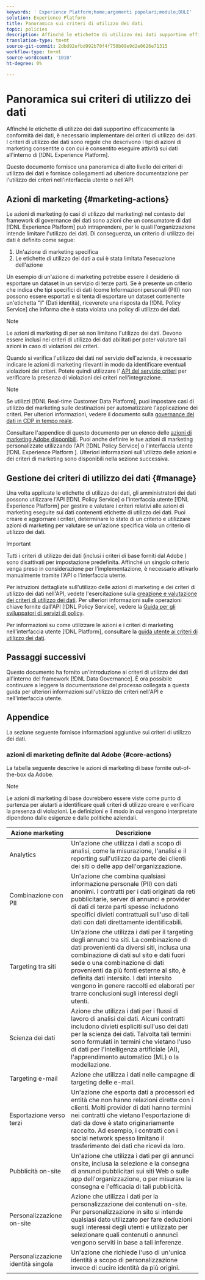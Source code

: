 ```yaml
---
keywords: ' Experience Platform;home;argomenti popolari;modulo;DULE'
solution: Experience Platform
title: Panoramica sui criteri di utilizzo dei dati
topic: policies
description: Affinché le etichette di utilizzo dei dati supportino efficacemente la conformità dei dati, è necessario implementare dei criteri di utilizzo dei dati. I criteri di utilizzo dei dati sono regole che descrivono i tipi di azioni di marketing consentite o da cui è consentito eseguire attività sui dati all'interno  Experience Platform.
translation-type: tm+mt
source-git-commit: 2dbd92efbd992b70f4f750b09e9d2e0626e71315
workflow-type: tm+mt
source-wordcount: '1010'
ht-degree: 0%

---
```



# Panoramica sui criteri di utilizzo dei dati

Affinché le etichette di utilizzo dei dati supportino efficacemente la conformità dei dati, è necessario implementare dei criteri di utilizzo dei dati. I criteri di utilizzo dei dati sono regole che descrivono i tipi di azioni di marketing consentite o con cui è consentito eseguire attività sui dati all&#39;interno di [!DNL Experience Platform].

Questo documento fornisce una panoramica di alto livello dei criteri di utilizzo dei dati e fornisce collegamenti ad ulteriore documentazione per l&#39;utilizzo dei criteri nell&#39;interfaccia utente o nell&#39;API.

## Azioni di marketing {#marketing-actions}

Le azioni di marketing (o casi di utilizzo del marketing) nel contesto del framework di governance dei dati sono azioni che un consumatore di dati [!DNL Experience Platform] può intraprendere, per le quali l&#39;organizzazione intende limitare l&#39;utilizzo dei dati. Di conseguenza, un criterio di utilizzo dei dati è definito come segue:

1. Un&#39;azione di marketing specifica
2. Le etichette di utilizzo dei dati a cui è stata limitata l&#39;esecuzione dell&#39;azione

Un esempio di un&#39;azione di marketing potrebbe essere il desiderio di esportare un dataset in un servizio di terze parti. Se è presente un criterio che indica che tipi specifici di dati (come Informazioni personali (PII)) non possono essere esportati e si tenta di esportare un dataset contenente un&#39;etichetta &quot;I&quot; (Dati identità), riceverete una risposta da [!DNL Policy Service] che informa che è stata violata una policy di utilizzo dei dati.

>[!NOTE]
>
>Le azioni di marketing di per sé non limitano l&#39;utilizzo dei dati. Devono essere inclusi nei criteri di utilizzo dei dati abilitati per poter valutare tali azioni in caso di violazioni dei criteri.

Quando si verifica l&#39;utilizzo dei dati nel servizio dell&#39;azienda, è necessario indicare le azioni di marketing rilevanti in modo da identificare eventuali violazioni dei criteri. Potete quindi utilizzare l&#39; [API del servizio criteri](https://www.adobe.io/apis/experienceplatform/home/api-reference.html#!acpdr/swagger-specs/dule-policy-service.yaml) per verificare la presenza di violazioni dei criteri nell&#39;integrazione.

>[!NOTE]
>
>Se utilizzi [!DNL Real-time Customer Data Platform], puoi impostare casi di utilizzo del marketing sulle destinazioni per automatizzare l&#39;applicazione dei criteri. Per ulteriori informazioni, vedere il documento sulla [governance dei dati in CDP in tempo reale](../../rtcdp/privacy/data-governance-overview.md).

Consultare l&#39;appendice di questo documento per un elenco delle [azioni di marketing  Adobe disponibili](#core-actions). Puoi anche definire le tue azioni di marketing personalizzate utilizzando l&#39;API [!DNL Policy Service] o l&#39;interfaccia utente [!DNL Experience Platform ]. Ulteriori informazioni sull&#39;utilizzo delle azioni e dei criteri di marketing sono disponibili nella sezione successiva.

<!-- (Add after AAM DEC mapping doc is published)
### Inheritance from Adobe Audience Manager Data Export Controls

Experience Platform has the ability to share segments with Adobe Audience Manager. Any Data Export Controls that have been applied to Audience Manager segments are translated to equivalent marketing use cases recognized by Experience Platform Data Governance.

For a reference on how specific Data Export Controls map to marketing actions in Platform, please refer to the [Audience Manager documentation](https://experienceleague.adobe.com/docs/audience-manager/user-guide/features/data-export-controls.html).
-->

## Gestione dei criteri di utilizzo dei dati {#manage}

Una volta applicate le etichette di utilizzo dei dati, gli amministratori dei dati possono utilizzare l&#39;API [!DNL Policy Service] o l&#39;interfaccia utente [!DNL Experience Platform] per gestire e valutare i criteri relativi alle azioni di marketing eseguite sui dati contenenti etichette di utilizzo dei dati. Puoi creare e aggiornare i criteri, determinare lo stato di un criterio e utilizzare azioni di marketing per valutare se un&#39;azione specifica viola un criterio di utilizzo dei dati.

>[!IMPORTANT]
>
>Tutti i criteri di utilizzo dei dati (inclusi i criteri di base forniti dal Adobe ) sono disattivati per impostazione predefinita. Affinché un singolo criterio venga preso in considerazione per l&#39;implementazione, è necessario attivarlo manualmente tramite l&#39;API o l&#39;interfaccia utente.

Per istruzioni dettagliate sull&#39;utilizzo delle azioni di marketing e dei criteri di utilizzo dei dati nell&#39;API, vedete l&#39;esercitazione sulla [creazione e valutazione dei criteri di utilizzo dei dati](create.md). Per ulteriori informazioni sulle operazioni chiave fornite dall&#39;API [!DNL Policy Service], vedere la [Guida per gli sviluppatori di servizi di policy](../api/getting-started.md).

Per informazioni su come utilizzare le azioni e i criteri di marketing nell&#39;interfaccia utente [!DNL Platform], consultare la [guida utente ai criteri di utilizzo dei dati](./user-guide.md).

## Passaggi successivi

Questo documento ha fornito un&#39;introduzione ai criteri di utilizzo dei dati all&#39;interno del framework [!DNL Data Governance]. È ora possibile continuare a leggere la documentazione del processo collegata a questa guida per ulteriori informazioni sull&#39;utilizzo dei criteri nell&#39;API e nell&#39;interfaccia utente.

## Appendice

La sezione seguente fornisce informazioni aggiuntive sui criteri di utilizzo dei dati.

###  azioni di marketing definite dal Adobe {#core-actions}

La tabella seguente descrive le azioni di marketing di base fornite out-of-the-box da  Adobe.

>[!NOTE]
>
>Le azioni di marketing di base dovrebbero essere viste come punto di partenza per aiutarti a identificare quali criteri di utilizzo creare e verificare la presenza di violazioni. Le definizioni e il modo in cui vengono interpretate dipendono dalle esigenze e dalle politiche aziendali.

| Azione marketing | Descrizione |
| --- | --- |
| Analytics | Un&#39;azione che utilizza i dati a scopo di analisi, come la misurazione, l&#39;analisi e il reporting sull&#39;utilizzo da parte dei clienti dei siti o delle app dell&#39;organizzazione. |
| Combinazione con PII | Un&#39;azione che combina qualsiasi informazione personale (PII) con dati anonimi. I contratti per i dati originati da reti pubblicitarie, server di annunci e provider di dati di terze parti spesso includono specifici divieti contrattuali sull&#39;uso di tali dati con dati direttamente identificabili. |
| Targeting tra siti | Un&#39;azione che utilizza i dati per il targeting degli annunci tra siti. La combinazione di dati provenienti da diversi siti, inclusa una combinazione di dati sul sito e dati fuori sede o una combinazione di dati provenienti da più fonti esterne al sito, è definita dati intersito. I dati intersito vengono in genere raccolti ed elaborati per trarre conclusioni sugli interessi degli utenti. |
| Scienza dei dati | Azione che utilizza i dati per i flussi di lavoro di analisi dei dati. Alcuni contratti includono divieti espliciti sull&#39;uso dei dati per la scienza dei dati. Talvolta tali termini sono formulati in termini che vietano l&#39;uso di dati per l&#39;intelligenza artificiale (AI), l&#39;apprendimento automatico (ML) o la modellazione. |
| Targeting e-mail | Azione che utilizza i dati nelle campagne di targeting delle e-mail. |
| Esportazione verso terzi | Un&#39;azione che esporta dati a processori ed entità che non hanno relazioni dirette con i clienti. Molti provider di dati hanno termini nei contratti che vietano l&#39;esportazione di dati da dove è stato originariamente raccolto. Ad esempio, i contratti con i social network spesso limitano il trasferimento dei dati che ricevi da loro. |
| Pubblicità on-site | Un&#39;azione che utilizza i dati per gli annunci onsite, inclusa la selezione e la consegna di annunci pubblicitari sui siti Web o sulle app dell&#39;organizzazione, o per misurare la consegna e l&#39;efficacia di tali pubblicità. |
| Personalizzazione on-site | Azione che utilizza i dati per la personalizzazione dei contenuti on-site. Per personalizzazione in sito si intende qualsiasi dato utilizzato per fare deduzioni sugli interessi degli utenti e utilizzato per selezionare quali contenuti o annunci vengono serviti in base a tali inferenze. |
| Personalizzazione identità singola | Un&#39;azione che richiede l&#39;uso di un&#39;unica identità a scopo di personalizzazione invece di cucire identità da più origini. |
